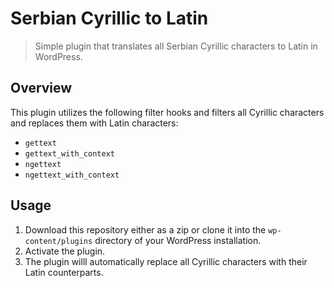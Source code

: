 # Serbian Cyrillic to Latin
> Simple plugin that translates all Serbian Cyrillic characters to Latin in WordPress.

## Overview
This plugin utilizes the following filter hooks and filters all Cyrillic characters and replaces them with Latin characters:

* `gettext`
* `gettext_with_context`
* `ngettext`
* `ngettext_with_context`

## Usage
1. Download this repository either as a zip or clone it into the `wp-content/plugins` directory of your WordPress installation.
2. Activate the plugin.
3. The plugin willl automatically replace all Cyrillic characters with their Latin counterparts.
